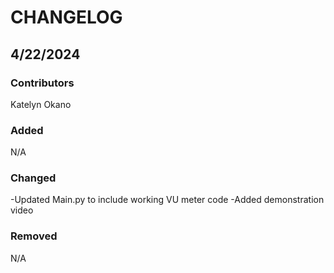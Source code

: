 # CHANGELOG

## 4/22/2024
### Contributors
Katelyn Okano

### Added
N/A

### Changed
-Updated Main.py to include working VU meter code
-Added demonstration video

### Removed
N/A